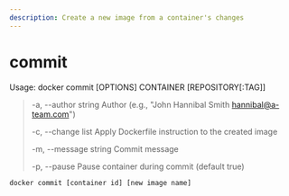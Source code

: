 ```yaml
---
description: Create a new image from a container's changes
---
```


# commit

Usage: docker commit \[OPTIONS\] CONTAINER \[REPOSITORY\[:TAG\]\]

> -a, --author string Author \(e.g., "John Hannibal Smith [hannibal@a-team.com](mailto:hannibal@a-team.com)"\)
>
>  -c, --change list Apply Dockerfile instruction to the created image 
>
> -m, --message string Commit message 
>
> -p, --pause Pause container during commit \(default true\)

```text
docker commit [container id] [new image name]
```

